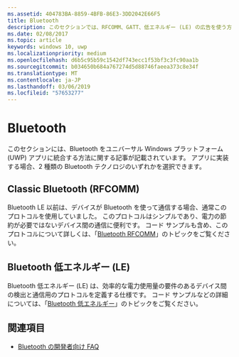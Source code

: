 ```yaml
---
ms.assetid: 404783BA-8859-4BFB-86E3-3DD2042E66F5
title: Bluetooth
description: このセクションでは、RFCOMM、GATT、低エネルギー (LE) の広告を使う方法を含め、ユニバーサル Windows プラットフォーム (UWP) アプリに Bluetooth を統合する方法に関する記事を取り上げています。
ms.date: 02/08/2017
ms.topic: article
keywords: windows 10, uwp
ms.localizationpriority: medium
ms.openlocfilehash: d6b5c95b59c1542df743ecc1f53bf3c3fc90aa1b
ms.sourcegitcommit: b034650b684a767274d5d88746faeea373c8e34f
ms.translationtype: MT
ms.contentlocale: ja-JP
ms.lasthandoff: 03/06/2019
ms.locfileid: "57653277"
---
```

# <a name="bluetooth"></a>Bluetooth
このセクションには、Bluetooth をユニバーサル Windows プラットフォーム (UWP) アプリに統合する方法に関する記事が記載されています。 アプリに実装する場合、2 種類の Bluetooth テクノロジのいずれかを選択できます。

## <a name="classic-bluetooth-rfcomm"></a>Classic Bluetooth (RFCOMM)
Bluetooth LE 以前は、デバイスが Bluetooth を使って通信する場合、通常このプロトコルを使用していました。 このプロトコルはシンプルであり、電力の節約が必要ではないデバイス間の通信に便利です。 コード サンプルも含め、このプロトコルについて詳しくは、「[Bluetooth RFCOMM](send-or-receive-files-with-rfcomm.md)」のトピックをご覧ください。

## <a name="bluetooth-low-energy-le"></a>Bluetooth 低エネルギー (LE)
Bluetooth 低エネルギー (LE) は、効率的な電力使用量の要件のあるデバイス間の検出と通信用のプロトコルを定義する仕様です。 コード サンプルなどの詳細については、「[Bluetooth 低エネルギー](bluetooth-low-energy-overview.md)」のトピックをご覧ください。

## <a name="see-also"></a>関連項目
- [Bluetooth の開発者向け FAQ](bluetooth-dev-faq.md)